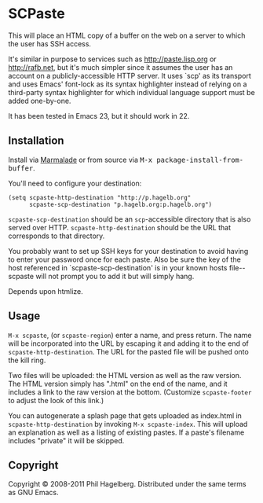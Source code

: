 # SCPaste

This will place an HTML copy of a buffer on the web on a server to
which the user has SSH access.

It's similar in purpose to services such as http://paste.lisp.org or
http://rafb.net, but it's much simpler since it assumes the user has
an account on a publicly-accessible HTTP server. It uses `scp' as
its transport and uses Emacs' font-lock as its syntax highlighter
instead of relying on a third-party syntax highlighter for which
individual language support must be added one-by-one.

It has been tested in Emacs 23, but it should work in 22.

## Installation

Install via [Marmalade](http://marmalade-repo.org) or from source via
<tt>M-x package-install-from-buffer</tt>.

You'll need to configure your destination:

    (setq scpaste-http-destination "http://p.hagelb.org"
          scpaste-scp-destination "p.hagelb.org:p.hagelb.org")

`scpaste-scp-destination` should be an `scp`-accessible directory that
is also served over HTTP. `scpaste-http-destination` should be the URL
that corresponds to that directory.

You probably want to set up SSH keys for your destination to avoid
having to enter your password once for each paste. Also be sure the
key of the host referenced in `scpaste-scp-destination' is in your
known hosts file--scpaste will not prompt you to add it but will
simply hang.

Depends upon htmlize.

## Usage

`M-x scpaste`, (or `scpaste-region`) enter a name, and press
return. The name will be incorporated into the URL by escaping it and
adding it to the end of `scpaste-http-destination`. The URL for the
pasted file will be pushed onto the kill ring.

Two files will be uploaded: the HTML version as well as the raw
version. The HTML version simply has ".html" on the end of the name,
and it includes a link to the raw version at the bottom. (Customize
`scpaste-footer` to adjust the look of this link.)

You can autogenerate a splash page that gets uploaded as index.html
in `scpaste-http-destination` by invoking `M-x scpaste-index`. This
will upload an explanation as well as a listing of existing
pastes. If a paste's filename includes "private" it will be skipped.

## Copyright

Copyright © 2008-2011 Phil Hagelberg. Distributed under the same terms
as GNU Emacs.
